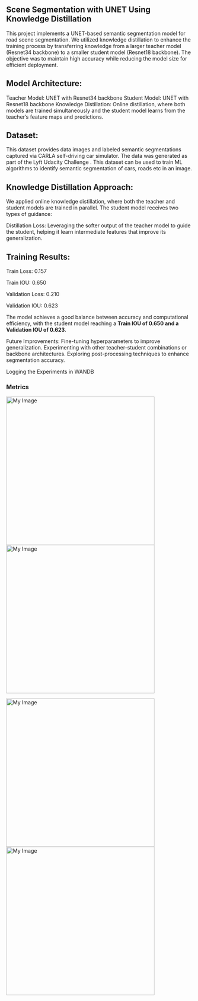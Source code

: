 ## Scene Segmentation with UNET Using Knowledge Distillation

This project implements a UNET-based semantic segmentation model for road scene segmentation. We utilized knowledge distillation to enhance the training process by transferring knowledge from a larger teacher model (Resnet34 backbone) to a smaller student model (Resnet18 backbone). The objective was to maintain high accuracy while reducing the model size for efficient deployment.

## Model Architecture:

Teacher Model: UNET with Resnet34 backbone
Student Model: UNET with Resnet18 backbone
Knowledge Distillation: Online distillation, where both models are trained simultaneously and the student model learns from the teacher’s feature maps and predictions.

## Dataset:
This dataset provides data images and labeled semantic segmentations captured via CARLA self-driving car simulator. The data was generated as part of the Lyft Udacity Challenge . This dataset can be used to train ML algorithms to identify semantic segmentation of cars, roads etc in an image.

## Knowledge Distillation Approach:
We applied online knowledge distillation, where both the teacher and student models are trained in parallel. The student model receives two types of guidance:

Distillation Loss: Leveraging the softer output of the teacher model to guide the student, helping it learn intermediate features that improve its generalization.

## Training Results:

Train Loss: 0.157

Train IOU: 0.650

Validation Loss: 0.210

Validation IOU: 0.623

The model achieves a good balance between accuracy and computational efficiency, with the student model reaching a **Train IOU of 0.650 and a Validation IOU of 0.623**.

Future Improvements:
Fine-tuning hyperparameters to improve generalization.
Experimenting with other teacher-student combinations or backbone architectures.
Exploring post-processing techniques to enhance segmentation accuracy.


Logging the Experiments in WANDB

### Metrics

<img src="https://github.com/user-attachments/assets/dfc9883e-315b-44bc-a1e3-882e80f7b2ed" alt="My Image" width="400"> <img src="https://github.com/user-attachments/assets/82c26072-3113-41aa-aefd-172081ff93a2" alt="My Image" width="400">

<img src="https://github.com/user-attachments/assets/1aa6df8c-67ff-4fc6-92d0-495e7e3a3022" alt="My Image" width="400"> <img src="https://github.com/user-attachments/assets/fd9bd615-1e93-4c9c-9d39-97c71cbd34f0" alt="My Image" width="400">
